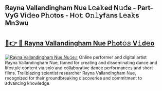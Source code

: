 ## Rayna Vallandingham Nue L𝚎a𝚔ed N𝚞𝚍e - Part-VyG Vi𝚍𝚎o P𝚑𝚘tos - H𝚘𝚝 O𝚗𝚕yf𝚊ns L𝚎a𝚔s Mn3wu

# <h2><a href="http://kf86xvj.oniu.top/?m=Rayna+Vallandingham+Nue">🔗👉 🔴 Rayna Vallandingham Nue P𝚑ot𝚘𝚜 V𝚒d𝚎o</a></h2>

[![Rayna Vallandingham Nue Nu𝚍e𝚜](https://i.imgur.com/0qMVB7G.gif)](http://kf86xvj.oniu.top/?m=Rayna+Vallandingham+Nue)
Online performer and digital artist Rayna Vallandingham Nue, famed for creating and disseminating dance and lifestyle content via solo and collaborative dance performances and short films. Trailblazing scientist researcher Rayna Vallandingham Nue, recognized for their groundbreaking discoveries and commitment to advancing knowledge.  
